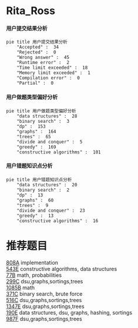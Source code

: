 # Rita_Ross

<!-- tabs:start -->



#### **用户提交结果分析**

```mermaid
pie title 用户提交结果分析
    "Accepted" :  34
    "Rejected" :  0
    "Wrong answer" :  45
    "Runtime error" :  2
    "Time limit exceeded" :  18
    "Memory limit exceeded" :  1
    "Compilation error" :  0
    "Partial" :  0
```

#### **用户做题类型偏好分析**

```mermaid
pie title 用户做题类型偏好分析
    "data structures" :  28
    "binary search" :  3
    "dp" :  153
    "graphs" :  164
    "trees" :  65
    "divide and conquer" :  5
    "greedy" :  169
    "constructive algorithms" :  101
```
#### **用户错题知识点分析**

```mermaid
pie title 用户错题知识点分析
    "data structures" :  20
    "binary search" :  2
    "dp" :  13
    "graphs" :  60
    "trees" :  9
    "divide and conquer" :  23
    "greedy" :  13
    "constructive algorithms" :  16
```



<!-- tabs:end -->
# 推荐题目
[808A](https://codeforces.com/contest/808/problem/A)		implementation		  
[543E](https://codeforces.com/contest/543/problem/E)		constructive algorithms,
                        data structures		  
[77B](https://codeforces.com/contest/77/problem/B)		math,
                        probabilities		  
[299C](https://codeforces.com/contest/299/problem/C)		dsu,graphs,sortings,trees		  
[1085B](https://codeforces.com/contest/1085/problem/B)		math		  
[371C](https://codeforces.com/contest/371/problem/C)		binary search,
                        brute force		  
[516C](https://codeforces.com/contest/516/problem/C)		dsu,graphs,sortings,trees		  
[1347E](https://codeforces.com/contest/1347/problem/E)		dsu,graphs,sortings,trees		  
[190E](https://codeforces.com/contest/190/problem/E)		data structures,
                        dsu,
                        graphs,
                        hashing,
                        sortings		  
[987F](https://codeforces.com/contest/987/problem/F)		dsu,graphs,sortings,trees		  
